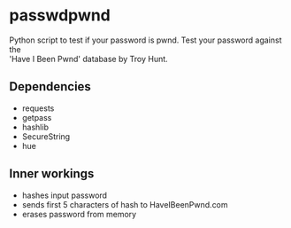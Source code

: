 # passwdpwnd
Python script to test if your password is pwnd. Test your password against the \
'Have I Been Pwnd' database by Troy Hunt.

## Dependencies

* requests
* getpass
* hashlib
* SecureString
* hue

## Inner workings

* hashes input password
* sends first 5 characters of hash to HaveIBeenPwnd.com
* erases password from memory

